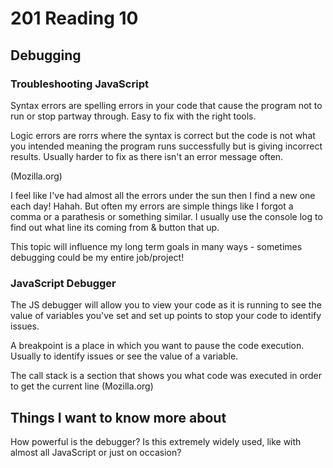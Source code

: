# 201 Reading 10

## Debugging

### Troubleshooting JavaScript

Syntax errors are spelling errors in your code that cause the program not to run or stop partway through. Easy to fix with the right tools.

Logic errors are rorrs where the syntax is correct but the code is not what you intended meaning the program runs successfully but is giving incorrect results. Usually harder to fix as there isn't an error message often.

(Mozilla.org)

I feel like I've had almost all the errors under the sun then I find a new one each day! Hahah. But often my errors are simple things like I forgot a comma or a parathesis or something similar. I usually use the console log to find out what line its coming from & button that up.

This topic will influence my long term goals in many ways - sometimes debugging could be my entire job/project!

### JavaScript Debugger

The JS debugger will allow you to view your code as it is running to see the value of variables you've set and set up points to stop your code to identify issues.

A breakpoint is a place in which you want to pause the code execution. Usually to identify issues or see the value of a variable.

The call stack is a section that shows you what code was executed in order to get the current line (Mozilla.org)

## Things I want to know more about

How powerful is the debugger? Is this extremely widely used, like with almost all JavaScript or just on occasion?
